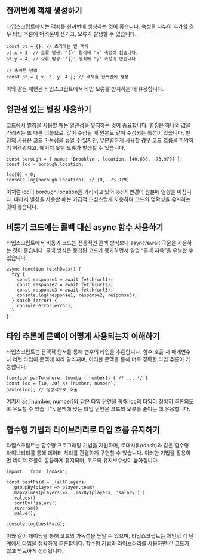 ## 한꺼번에 객체 생성하기
타입스크립트에서는 객체를 한꺼번에 생성하는 것이 좋습니다. 속성을 나누어 추가할 경우 타입 추론에 어려움이 생기고, 오류가 발생할 수 있습니다.

```tsx
const pt = {}; // 초기에는 빈 객체
pt.x = 3; // 오류 발생: '{}' 형식에 'x' 속성이 없습니다.
pt.y = 4; // 오류 발생: '{}' 형식에 'y' 속성이 없습니다.

// 올바른 방법
const pt = { x: 3, y: 4 }; // 객체를 한꺼번에 생성
```
이와 같은 패턴은 타입스크립트에서 타입 오류를 방지하는 데 유용합니다.


## 일관성 있는 별칭 사용하기
코드에서 별칭을 사용할 때는 일관성을 유지하는 것이 중요합니다. 별칭은 하나의 값을 가리키는 또 다른 이름으로, 값이 수정될 때 원본도 같이 수정되는 특성이 있습니다. 별칭의 사용은 코드 가독성을 높일 수 있지만, 무분별하게 사용할 경우 코드 흐름을 파악하기 어려워지고, 예기치 못한 오류가 발생할 수 있습니다.

```tsx
const borough = { name: 'Brooklyn', location: [40.688, -73.979] };
const loc = borough.location;

loc[0] = 0;
console.log(borough.location); // [0, -73.979]
```
이처럼 loc이 borough.location을 가리키고 있어 loc의 변경이 원본에 영향을 미칩니다. 따라서 별칭을 사용할 때는 가급적 조심스럽게 사용하여 코드의 명확성을 유지하는 것이 좋습니다.

## 비동기 코드에는 콜백 대신 async 함수 사용하기
타입스크립트에서 비동기 코드는 전통적인 콜백 방식보다 async/await 구문을 사용하는 것이 좋습니다. 콜백 방식은 중첩된 코드가 증가하면서 일명 “콜백 지옥”을 유발할 수 있습니다.


```tsx
async function fetchData() {
  try {
    const response1 = await fetch(url1);
    const response2 = await fetch(url2);
    const response3 = await fetch(url3);
    console.log(response1, response2, response3);
  } catch (error) {
    console.error(error);
  }
}

```

## 타입 추론에 문맥이 어떻게 사용되는지 이해하기
타입스크립트는 문맥적 단서를 통해 변수의 타입을 추론합니다. 함수 호출 시 매개변수나 리턴 타입이 문맥에 따라 달라지며, 이러한 문맥을 통해 더욱 정확한 타입 추론이 가능합니다.

```tsx
function panTo(where: [number, number]) { /* ... */ }
const loc = [10, 20] as [number, number];
panTo(loc); // 정상적으로 호출
```

여기서 as [number, number]와 같은 타입 단언을 통해 loc의 타입이 정확히 추론되도록 유도할 수 있습니다. 문맥에 맞는 타입 단언은 코드의 오류를 줄이는 데 유용합니다.

## 함수형 기법과 라이브러리로 타입 흐름 유지하기
타입스크립트는 함수형 프로그래밍 기법을 지원하며, 로대시(Lodash)와 같은 함수형 라이브러리를 통해 데이터 처리를 간결하게 구현할 수 있습니다. 이러한 기법을 활용하면 데이터 흐름이 깔끔하게 유지되며, 코드의 유지보수성이 높아집니다.

```tsx
import _ from 'lodash';

const bestPaid = _(allPlayers)
  .groupBy(player => player.team)
  .mapValues(players => _.maxBy(players, 'salary')!)
  .values()
  .sortBy('salary')
  .reverse()
  .value();

console.log(bestPaid);
```
이와 같이 체이닝을 통해 코드의 가독성을 높일 수 있으며, 타입스크립트는 체인의 각 단계에서 타입을 정확하게 추론합니다. 함수형 기법과 라이브러리를 사용하면 긴 코드가 짧고 명료하게 정리됩니다.
